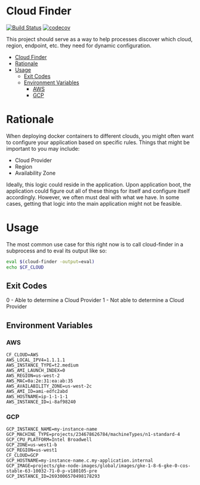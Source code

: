 # Cloud Finder

[![Build Status](https://travis-ci.org/C2FO/cloud-finder.svg?branch=master)](https://travis-ci.org/C2FO/cloud-finder) [![codecov](https://codecov.io/gh/c2fo/cloud-finder/branch/master/graph/badge.svg)](https://codecov.io/gh/c2fo/cloud-finder)

This project should serve as a way to help processes discover which cloud,
region, endpoint, etc. they need for dynamic configuration. 

<!-- TOC depthFrom:1 depthTo:6 withLinks:1 updateOnSave:1 orderedList:0 -->

- [Cloud Finder](#cloud-finder)
- [Rationale](#rationale)
- [Usage](#usage)
	- [Exit Codes](#exit-codes)
	- [Environment Variables](#environment-variables)
		- [AWS](#aws)
		- [GCP](#gcp)

<!-- /TOC -->

# Rationale

When deploying docker containers to different clouds, you might often want to
configure your application based on specific rules. Things that might be
important to you may include:

* Cloud Provider
* Region
* Availability Zone

Ideally, this logic could reside in the application. Upon application boot,
the application could figure out all of these things for itself and configure
itself accordingly. However, we often must deal with what we have. In some
cases, getting that logic into the main application might not be feasible.

# Usage

The most common use case for this right now is to call cloud-finder in a
subprocess and to eval its output like so:

```sh
eval $(cloud-finder -output=eval)
echo $CF_CLOUD
```


## Exit Codes

0 - Able to determine a Cloud Provider
1 - Not able to determine a Cloud Provider

## Environment Variables

### AWS

```
CF_CLOUD=AWS
AWS_LOCAL_IPV4=1.1.1.1
AWS_INSTANCE_TYPE=t2.medium
AWS_AMI_LAUNCH_INDEX=0
AWS_REGION=us-west-2
AWS_MAC=0a:2e:31:ea:ab:35
AWS_AVAILABILITY_ZONE=us-west-2c
AWS_AMI_ID=ami-edfc2abd
AWS_HOSTNAME=ip-1-1-1-1
AWS_INSTANCE_ID=i-8af98240
```

### GCP

```
GCP_INSTANCE_NAME=my-instance-name
GCP_MACHINE_TYPE=projects/234678626784/machineTypes/n1-standard-4
GCP_CPU_PLATFORM=Intel Broadwell
GCP_ZONE=us-west1-b
GCP_REGION=us-west1
CF_CLOUD=GCP
GCP_HOSTNAME=my-instance-name.c.my-application.internal
GCP_IMAGE=projects/gke-node-images/global/images/gke-1-8-6-gke-0-cos-stable-63-10032-71-0-p-v180105-pre
GCP_INSTANCE_ID=2693006570498178293
```
